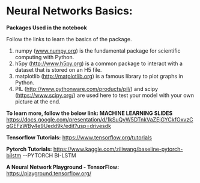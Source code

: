
# Neural Networks Basics:

**Packages Used in the notebook**

Follow the links to learn the basics of the package.

1. numpy (www.numpy.org) is the fundamental package for scientific computing with Python.
2. h5py (http://www.h5py.org) is a common package to interact with a dataset that is stored on an H5 file.
3. matplotlib (http://matplotlib.org) is a famous library to plot graphs in Python.
4. PIL (http://www.pythonware.com/products/pil/) and scipy (https://www.scipy.org/) are used here to test your model with your own picture at the end.

**To learn more, follow the below link: MACHINE LEARNING SLIDES**
https://docs.google.com/presentation/d/1kSuQyW5DTnkVaZEjGYCkfOxvzCqGEFzWBy4e9Uedd9k/edit?usp=drivesdk

**Tensorflow Tutorials:**
https://www.tensorflow.org/tutorials

**Pytorch Tutorials:** 
https://www.kaggle.com/ziliwang/baseline-pytorch-bilstm --PYTORCH BI-LSTM


**A Neural Network Playground - TensorFlow:**
https://playground.tensorflow.org/




